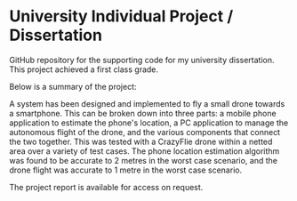 # University Individual Project / Dissertation 

GitHub repository for the supporting code for my university dissertation. This project achieved a first class grade.

Below is a summary of the project:

A system has been designed and implemented to fly a small drone towards a smartphone. This can be broken down into three parts: a mobile phone application to estimate the phone's location, a PC application to manage the autonomous flight of the drone, and the various components that connect the two together. This was tested with a CrazyFlie drone within a netted area over a variety of test cases. The phone location estimation algorithm was found to be accurate to 2 metres in the worst case scenario, and the drone flight was accurate to 1 metre in the worst case scenario.

The project report is available for access on request.